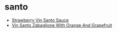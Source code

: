 # santo

 * [Strawberry Vin Santo Sauce](index/s/strawberry-vin-santo-sauce-103468.json)
 * [Vin Santo Zabaglione With Orange And Grapefruit](index/v/vin-santo-zabaglione-with-orange-and-grapefruit-104659.json)
